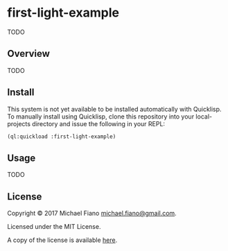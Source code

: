 # first-light-example

TODO

## Overview

TODO

## Install

This system is not yet available to be installed automatically with Quicklisp.
To manually install using Quicklisp, clone this repository into your
local-projects directory and issue the following in your REPL:

```lisp
(ql:quickload :first-light-example)
```

## Usage

TODO

## License

Copyright © 2017 Michael Fiano <michael.fiano@gmail.com>.

Licensed under the MIT License.

A copy of the license is available [here](LICENSE).
